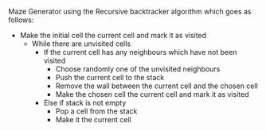 Maze Generator using the Recursive backtracker algorithm which goes as follows: 

* Make the initial cell the current cell and mark it as visited
  * While there are unvisited cells
    * If the current cell has any neighbours which have not been visited
      - Choose randomly one of the unvisited neighbours
      - Push the current cell to the stack
      - Remove the wall between the current cell and the chosen cell
      - Make the chosen cell the current cell and mark it as visited
    * Else if stack is not empty
      - Pop a cell from the stack
      - Make it the current cell
      
